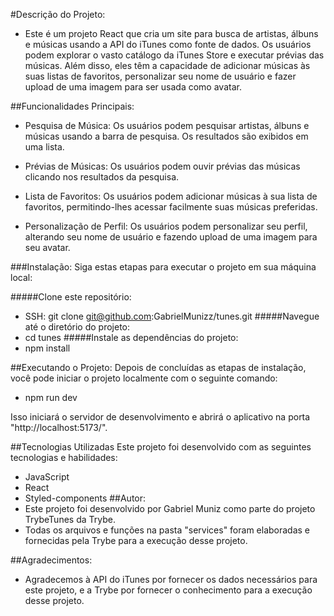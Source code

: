 #Descrição do Projeto:
- Este é um projeto React que cria um site para busca de artistas, álbuns e músicas usando a API do iTunes como fonte de dados. Os usuários podem explorar o vasto catálogo da iTunes Store e executar prévias das músicas. Além disso, eles têm a capacidade de adicionar músicas às suas listas de favoritos, personalizar seu nome de usuário e fazer upload de uma imagem para ser usada como avatar.

##Funcionalidades Principais:
- Pesquisa de Música: Os usuários podem pesquisar artistas, álbuns e músicas usando a barra de pesquisa. Os resultados são exibidos em uma lista.

- Prévias de Músicas: Os usuários podem ouvir prévias das músicas clicando nos resultados da pesquisa.

- Lista de Favoritos: Os usuários podem adicionar músicas à sua lista de favoritos, permitindo-lhes acessar facilmente suas músicas preferidas.

- Personalização de Perfil: Os usuários podem personalizar seu perfil, alterando seu nome de usuário e fazendo upload de uma imagem para seu avatar.

###Instalação:
Siga estas etapas para executar o projeto em sua máquina local:

#####Clone este repositório:

- SSH: git clone git@github.com:GabrielMunizz/tunes.git
#####Navegue até o diretório do projeto:
- cd tunes
#####Instale as dependências do projeto:
- npm install

##Executando o Projeto:
Depois de concluídas as etapas de instalação, você pode iniciar o projeto localmente com o seguinte comando:
- npm run dev

Isso iniciará o servidor de desenvolvimento e abrirá o aplicativo na porta "http://localhost:5173/".

##Tecnologias Utilizadas
Este projeto foi desenvolvido com as seguintes tecnologias e habilidades:

- JavaScript
- React
- Styled-components
##Autor:
- Este projeto foi desenvolvido por Gabriel Muniz como parte do projeto TrybeTunes da Trybe.
- Todas os arquivos e funções na pasta "services" foram elaboradas e fornecidas pela Trybe para a execução desse projeto.

##Agradecimentos:
- Agradecemos à API do iTunes por fornecer os dados necessários para este projeto, e a Trybe por fornecer o conhecimento para a execução desse projeto.



